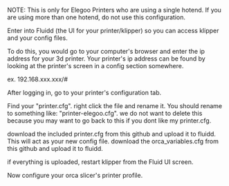 NOTE: This is only for Elegoo Printers who are using a single hotend. If you are using more than one hotend, do not use this configuration. 

Enter into Fluidd (the UI for your printer/klipper) so you can access klipper and your config files. 

To do this, you would go to your computer's browser and enter the ip address for your 3d printer. Your printer's ip address can be found by looking at the printer's screen in a config section somewhere. 

ex. 192.168.xxx.xxx/#


After logging in, go to your printer's configuration tab. 

Find your "printer.cfg". right click the file and rename it. You should rename to something like: "printer-elegoo.cfg". we do not want to delete this because you may want to go back to this if you dont like my printer.cfg. 

download the included printer.cfg from this github and upload it to fluidd. This will act as your new config file. 
download the orca_variables.cfg from this github and upload it to fluidd.

if everything is uploaded, restart klipper from the Fluid UI screen. 

Now configure your orca slicer's printer profile. 




